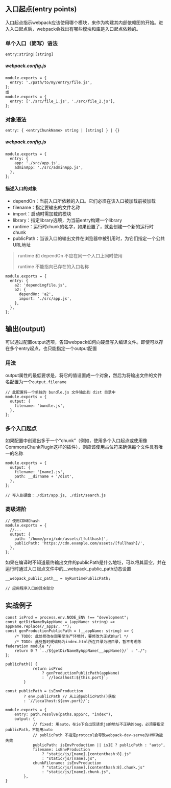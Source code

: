 ## 入口起点(entry points)
入口起点指示webpack应该使用哪个模块，来作为构建其内部依赖图的开始。进入入口起点后，webpack会找出有哪些模块和库是入口起点依赖的。
### 单个入口（简写）语法
`entry:string|[string]`

##### webpack.config.js
```
module.exports = {
  entry: './path/to/my/entry/file.js',
};
或
module.exports = {
  entry: ['./src/file_1.js', './src/file_2.js'],
};
```

### 对象语法
`entry: { <entryChunkName> string | [string] } | {}`
##### webpack.config.js
```
module.exports = {
  entry: {
    app: './src/app.js',
    adminApp: './src/adminApp.js',
  },
};
```
#### 描述入口的对象
- dependOn：当前入口所依赖的入口。它们必须在该入口被加载前被加载
- filename：指定要输出的文件名称
- import：启动时需加载的模块
- library：指定library选项，为当前entry构建一个library
- runtime：运行时chunk的名字，如果设置了，就会创建一个新的运行时chunk
- publicPath：当该入口的输出文件在浏览器中被引用时，为它们指定一个公共URL地址

> runtime 和 dependOn 不应在同一个入口上同时使用
> 
> runtime 不能指向已存在的入口名称

```
module.exports = {
  entry: {
    a2: 'dependingfile.js',
    b2: {
      dependOn: 'a2',
      import: './src/app.js',
    },
  },
};
```


## 输出(output)
可以通过配置output选项，告知webpack如何向硬盘写入编译文件。即使可以存在多个entry起点，也只能指定一个output配置

### 用法
output属性的最低要求是，将它的值设置成一个对象，然后为将输出文件的文件名配置为一个`output.filename`
```
// 此配置将一个单独的 bundle.js 文件输出到 dist 目录中
module.exports = {
  output: {
    filename: 'bundle.js',
  },
};
```

### 多个入口起点
如果配置中创建出多于一个“chunk”（例如，使用多个入口起点或使用像CommonsChunkPlugin这样的插件），则应该使用占位符来确保每个文件具有唯一的名称
```
module.exports = {
  output: {
    filename: '[name].js',
    path: __dirname + '/dist',
  },
};

// 写入到硬盘：./dist/app.js, ./dist/search.js
```

### 高级进阶
```
// 使用CDN和hash
module.exports = {
  //...
  output: {
    path: '/home/proj/cdn/assets/[fullhash]',
    publicPath: 'https://cdn.example.com/assets/[fullhash]/',
  },
};
```
如果在编译时不知道最终输出文件的publicPath是什么地址，可以将其留空，并在运行时通过入口起点文件中的__webpack_public_path动态设置
```
__webpack_public_path__ = myRuntimePublicPath;

// 应用程序入口的其余部分
```

## 实战例子
```
const isProd = process.env.NODE_ENV !== "development";
const getDirNameByAppName = (appName: string) => appName.replace(/_app$/, "");
const genProductionPublicPath = (__appName: string) => {
    /* TODO: 此处修改在部署至生产环境时，要修改为正式的url */
    /* TODO: 此处暂时硬编码为index.html所在目录为根目录，暂不考虑陈 federation module */
    return 0 ? `../${getDirNameByAppName(__appName)}/` : "./";
};

publicPath() {
            return isProd
                ? genProductionPublicPath(appName)
                : `//localhost:${this.port}`;
        }
```
```
const publicPath = isEnvProduction
        ? env.publicPath // 从上述publicPath()获取
        : `//localhost:${env.port}/`;
        
module.exports = {  
    entry: path.resolve(paths.appSrc, "index"),
    output: {
            // fixed: 用auto，在ie下会出现请求js的地址不正确的bug，必须要指定publicPath，不能用auto
            // publicPath 不指定protocol会导致webpack-dev-serve的HMR功能失效
            publicPath: isEnvProduction || isIE ? publicPath : "auto",
            filename: isEnvProduction
                ? "static/js/[name].[contenthash:8].js"
                : "static/js/[name].js",
            chunkFilename: isEnvProduction
                ? "static/js/[name].[contenthash:8].chunk.js"
                : "static/js/[name].chunk.js",
        },
}
```
